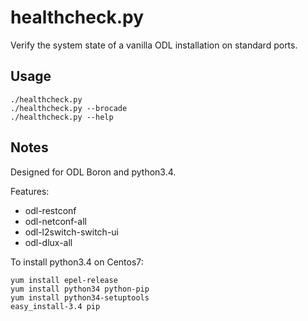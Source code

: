# healthcheck.py
Verify the system state of a vanilla ODL installation on standard ports.  

## Usage
```
./healthcheck.py
./healthcheck.py --brocade
./healthcheck.py --help
```

## Notes
Designed for ODL Boron and python3.4.  

Features:  
 - odl-restconf  
 - odl-netconf-all  
 - odl-l2switch-switch-ui  
 - odl-dlux-all  

To install python3.4 on Centos7:  
```
yum install epel-release  
yum install python34 python-pip  
yum install python34-setuptools  
easy_install-3.4 pip  
```

